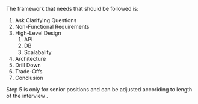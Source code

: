 The framework that needs that should be followed is: 

1. Ask Clarifying Questions
2. Non-Functional Requirements 
3. High-Level Design
    1. API
    2. DB
    3. Scalabality 
4. Architecture
5. Drill Down 
6. Trade-Offs
7. Conclusion 

Step 5 is only for senior positions and can be adjusted accoriding to length of the interview . 
